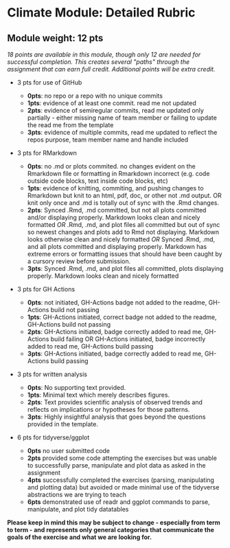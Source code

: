 # Climate Module: Detailed Rubric

## Module weight: 12 pts

_18 points are available in this module, though only 12 are needed for successful completion.  This creates several "paths" through the assignment that can earn full credit.  Additional points will be extra credit._

- 3 pts for use of GitHub
    - **0pts**: no repo or a repo with no unique commits
    - **1pts**: evidence of at least one commit. read me not updated
    - **2pts**: evidence of semiregular commits, read me updated only partially - either missing name of team member or failing to update the read me from the template
    - **3pts**: evidence of multiple commits, read me updated to reflect the repos purpose, team member name and handle included

- 3 pts for RMarkdown
    - **0pts**: no .md or plots commited. no changes evident on the Rmarkdown file or formatting in Rmarkdown incorrect (e.g. code outside code blocks, text inside code blocks, etc)
    - **1pts**: evidence of knitting, commiting, and pushing changes to Rmarkdown but knit to an html, pdf, doc, or other not .md output. OR knit only once and .md is totally out of sync with the .Rmd changes.
    - **2pts**: Synced .Rmd, .md committed, but not all plots committed and/or displaying properly. Markdown looks clean and nicely formatted
        _OR_ .Rmd, .md, and plot files all committed but out of sync so newest changes and plots add to Rmd not displaying. Markdown looks otherwise clean and nicely formatted
        _OR_ Synced .Rmd, .md, and all plots committed and displaying properly. Markdown has extreme errors or formatting issues that should have been caught by a cursory review before submission.
    - **3pts**: Synced .Rmd, .md, and plot files all committed, plots displaying properly. Markdown looks clean and nicely formatted

- 3 pts for GH Actions
    - **0pts**:  not initiated, GH-Actions badge not added to the readme, GH-Actions build not passing
    - **1pts**: GH-Actions initiated, correct badge not added to the readme, GH-Actions build not passing
    - **2pts**: GH-Actions initiated, badge correctly added to read me, GH-Actions build failing OR GH-Actions initiated, badge incorrectly added to read me, GH-Actions build passing
    - **3pts**: GH-Actions initiated, badge correctly added to read me, GH-Actions build passing

- 3 pts for written analysis
  - **0pts**: No supporting text provided.
  - **1pts**: Minimal text which merely describes figures.
  - **2pts**: Text provides scientific analysis of observed trends and reflects on implications or hypotheses for those patterns.
  - **3pts**: Highly insightful analysis that goes beyond the questions provided in the template.

- 6 pts for tidyverse/ggplot
    - **0pts** no user submitted code
    - **2pts** provided some code attempting the exercises but was unable to successfully parse, manipulate and plot data as asked in the assignment
    - **4pts** successfully completed the exercises (parsing, manipulating and plotting data) but avoided or made minimal use of the tidyverse abstractions we are trying to teach
    - **6pts** demonstrated use of readr and ggplot commands to parse, manipulate, and plot tidy datatables



__Please keep in mind this may be subject to change - especially from term to term -
and represents only general categories that communicate the goals of the exercise and what we are looking for.__
